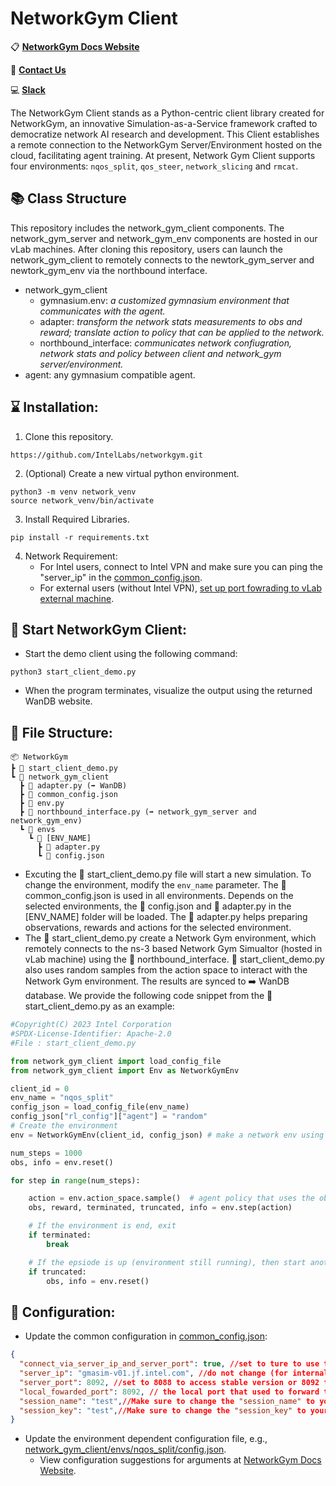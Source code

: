 # NetworkGym Client

📋 **[NetworkGym Docs Website](https://intellabs.github.io/networkgym)**

📧 **[Contact Us](mailto:netaigym@gmail.com)**

💻 **[Slack](https://join.slack.com/t/networkgym/shared_invite/zt-23c6nvd5s-1l1m5iVtDZj3LcMgVspdNg)**

The NetworkGym Client stands as a Python-centric client library created for NetworkGym, an innovative Simulation-as-a-Service framework crafted to democratize network AI research and development. This Client establishes a remote connection to the NetworkGym Server/Environment hosted on the cloud, facilitating agent training.
At present, Network Gym Client supports four environments: `nqos_split`, `qos_steer`, `network_slicing` and `rmcat`.

## 📚 Class Structure

This repository includes the network_gym_client components. The network_gym_server and network_gym_env components are hosted in our vLab machines. After cloning this repository, users can launch the network_gym_client to remotely connects to the newtork_gym_server and newtork_gym_env via the northbound interface.

- network_gym_client
  - gymnasium.env: *a customized gymnasium environment that communicates with the agent.*
  - adapter: *transform the network stats measurements to obs and reward; translate action to policy that can be applied to the network.*
  - northbound_interface: *communicates network confiugration, network stats and policy between client and network_gym server/environment.*
- agent: any gymnasium compatible agent.

## ⌛ Installation:
1.  Clone this repository.
```
https://github.com/IntelLabs/networkgym.git
```
2. (Optional) Create a new virtual python environment.
```
python3 -m venv network_venv
source network_venv/bin/activate
```
3. Install Required Libraries.
```
pip install -r requirements.txt
```
4. Network Requirement:
    - For Intel users, connect to Intel VPN and make sure you can ping the "server_ip" in the [common_config.json](network_gym_client/common_config.json).
    - For external users (without Intel VPN), [set up port fowrading to vLab external machine](network_gym_client/README.md).

## 🚀 Start NetworkGym Client:
- Start the demo client using the following command:
```
python3 start_client_demo.py
```
- When the program terminates, visualize the output using the returned WanDB website.

## 📁 File Structure:

```
📦 NetworkGym
┣ 📜 start_client_demo.py
┗ 📂 network_gym_client
  ┣ 📜 adapter.py (➡️ WanDB)
  ┣ 📜 common_config.json
  ┣ 📜 env.py
  ┣ 📜 northbound_interface.py (➡️ network_gym_server and network_gym_env)
  ┗ 📂 envs
    ┗ 📂 [ENV_NAME]
      ┣ 📜 adapter.py
      ┗ 📜 config.json
```

- Excuting the 📜 start_client_demo.py file will start a new simulation. To change the environment, modify the `env_name` parameter. The 📜 common_config.json is used in all environments. Depends on the selected environments, the 📜 config.json and 📜 adapter.py in the [ENV_NAME] folder will be loaded. The 📜 adapter.py helps preparing observations, rewards and actions for the selected environment.
- The 📜 start_client_demo.py create a Network Gym environment, which remotely connects to the ns-3 based Network Gym Simualtor (hosted in vLab machine) using the 📜 northbound_interface. 📜 start_client_demo.py also uses random samples from the action space to interact with the Network Gym environment. The results are synced to ➡️ WanDB database. We provide the following code snippet from the 📜 start_client_demo.py as an example:

```python
#Copyright(C) 2023 Intel Corporation
#SPDX-License-Identifier: Apache-2.0
#File : start_client_demo.py

from network_gym_client import load_config_file
from network_gym_client import Env as NetworkGymEnv

client_id = 0
env_name = "nqos_split"
config_json = load_config_file(env_name)
config_json["rl_config"]["agent"] = "random"
# Create the environment
env = NetworkGymEnv(client_id, config_json) # make a network env using pass client id and configure file arguements.

num_steps = 1000
obs, info = env.reset()

for step in range(num_steps):

    action = env.action_space.sample()  # agent policy that uses the observation and info
    obs, reward, terminated, truncated, info = env.step(action)

    # If the environment is end, exit
    if terminated:
        break

    # If the epsiode is up (environment still running), then start another one
    if truncated:
        obs, info = env.reset()
```


## 🔧 Configuration:
- Update the common configuration in [common_config.json](network_gym_client/common_config.json):

```json
{
  "connect_via_server_ip_and_server_port": true, //set to ture to use the server_ip and server_port to connect to internal server (this method requires Intel VPN); set to false to use the local_fowarded_port to connect to external server (this method requires port forwarding!).
  "server_ip": "gmasim-v01.jf.intel.com", //do not change (for internal users only).
  "server_port": 8092, //set to 8088 to access stable version or 8092 to access dev version.
  "local_fowarded_port": 8092, // the local port that used to forward to the external server.
  "session_name": "test",//Make sure to change the "session_name" to your assgined session name. Cannot use '-' in the name! Test account is for testing only (shared by every one). Contact us to apply for an account. 
  "session_key": "test",//Make sure to change the "session_key" to your assgined keys.
}
```

- Update the environment dependent configuration file, e.g., [network_gym_client/envs/nqos_split/config.json](network_gym_client/envs/nqos_split/config.json).
  - View configuration suggestions for arguments at [NetworkGym Docs Website](https://intellabs.github.io/networkgym/environments/mx_traffic_management/mx_traffic_splitting.html#arguments).




